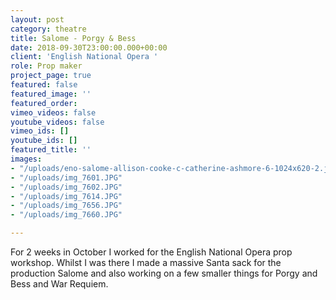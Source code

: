 ```yaml
---
layout: post
category: theatre
title: Salome - Porgy & Bess
date: 2018-09-30T23:00:00.000+00:00
client: 'English National Opera '
role: Prop maker
project_page: true
featured: false
featured_image: ''
featured_order: 
vimeo_videos: false
youtube_videos: false
vimeo_ids: []
youtube_ids: []
featured_title: ''
images:
- "/uploads/eno-salome-allison-cooke-c-catherine-ashmore-6-1024x620-2.jpg"
- "/uploads/img_7601.JPG"
- "/uploads/img_7602.JPG"
- "/uploads/img_7614.JPG"
- "/uploads/img_7656.JPG"
- "/uploads/img_7660.JPG"

---
```

For 2 weeks in October I worked for the English National Opera prop workshop. Whilst I was there I made a massive Santa sack for the production Salome and also working on a few smaller things for Porgy and Bess and War Requiem.
